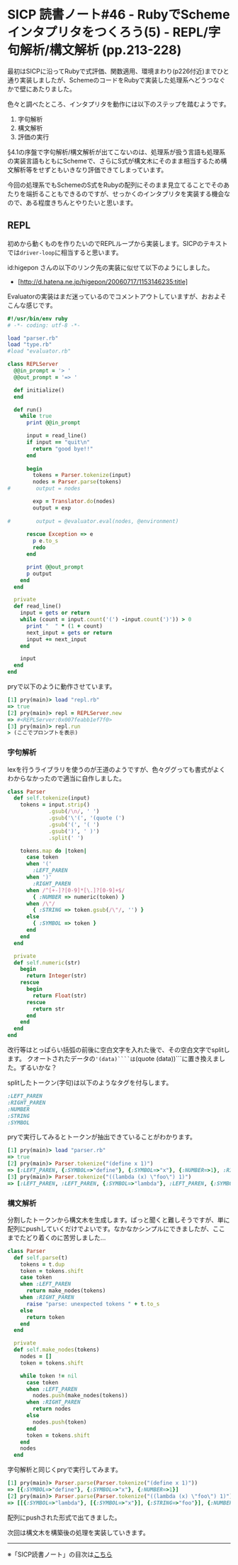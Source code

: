 SICP 読書ノート#46 - RubyでSchemeインタプリタをつくろう(5) - REPL/字句解析/構文解析 (pp.213-228)
======================================

最初はSICPに沿ってRubyで式評価、関数適用、環境まわり(p226付近)までひと通り実装しましたが、SchemeのコードをRubyで実装した処理系へどうつなぐかで壁にあたりました。

色々と調べたところ、インタプリタを動作には以下のステップを踏むようです。

1. 字句解析
2. 構文解析
3. 評価の実行

§4.1の序盤で字句解析/構文解析が出てこないのは、処理系が扱う言語も処理系の実装言語もともにSchemeで、さらにS式が構文木にそのまま相当するため構文解析等をせずともいきなり評価できてしまっています。

今回の処理系でもSchemeのS式をRubyの配列にそのまま見立てることでそのあたりを端折ることもできるのですが、せっかくのインタプリタを実装する機会なので、ある程度きちんとやりたいと思います。

## REPL

初めから動くものを作りたいのでREPLループから実装します。SICPのテキストでは```driver-loop```に相当すると思います。

id:higepon さんの以下のリンク先の実装に似せて以下のようにしました。

- [http://d.hatena.ne.jp/higepon/20060717/1153146235:title]

Evaluatorの実装はまだ迷っているのでコメントアウトしていますが、おおよそこんな感じです。

```ruby
#!/usr/bin/env ruby
# -*- coding: utf-8 -*-

load "parser.rb"
load "type.rb"
#load "evaluator.rb"

class REPLServer
  @@in_prompt = '> '
  @@out_prompt = '=> '

  def initialize()
  end

  def run()
    while true
      print @@in_prompt

      input = read_line()
      if input == "quit\n"
        return "good bye!!"
      end
      
      begin
        tokens = Parser.tokenize(input)
        nodes = Parser.parse(tokens)
#        output = nodes

        exp = Translator.do(nodes)
        output = exp
        
#        output = @evaluator.eval(nodes, @environment)
        
      rescue Exception => e
        p e.to_s
        redo
      end

      print @@out_prompt
      p output
    end
  end

  private
  def read_line()
    input = gets or return
    while (count = input.count('(') -input.count(')')) > 0
      print "  " * (1 + count)
      next_input = gets or return
      input += next_input
    end

    input
  end
end
```

pryで以下のように動作させています。

```ruby
[1] pry(main)> load "repl.rb"
=> true
[2] pry(main)> repl = REPLServer.new
=> #<REPLServer:0x007feabb1ef7f0>
[3] pry(main)> repl.run
> (ここでプロンプトを表示)
```

### 字句解析

lexを行うライブラリを使うのが王道のようですが、色々ググっても書式がよくわからなかったので適当に自作しました。

```ruby
class Parser
  def self.tokenize(input)
    tokens = input.strip()
             .gsub(/\n/, ' ')
             .gsub('\'(', '(quote (')
             .gsub('(', '( ')
             .gsub(')', ' )')
             .split(' ')

    tokens.map do |token|
      case token
      when '('
        :LEFT_PAREN
      when ')'
        :RIGHT_PAREN
      when /^[+-]?[0-9]*[\.]?[0-9]+$/
        { :NUMBER => numeric(token) }
      when /\"/
        { :STRING => token.gsub(/\"/, '') }
      else
        { :SYMBOL => token }
      end
    end
  end

  private
  def self.numeric(str)
    begin
      return Integer(str)
    rescue
      begin
        return Float(str)
      rescue
        return str
      end
    end
  end
end
```

改行等はとっぱらい括弧の前後に空白文字を入れた後で、その空白文字でsplitします。
クオートされたデータの```'(data)````は```(quote (data))```に置き換えました。ずるいかな？

splitしたトークン(字句)は以下のようなタグを付与します。

```ruby
:LEFT_PAREN
:RIGHT_PAREN
:NUMBER
:STRING
:SYMBOL
```

pryで実行してみるとトークンが抽出できていることがわかります。

```ruby
[1] pry(main)> load "parser.rb"
=> true
[2] pry(main)> Parser.tokenize("(define x 1)")
=> [:LEFT_PAREN, {:SYMBOL=>"define"}, {:SYMBOL=>"x"}, {:NUMBER=>1}, :RIGHT_PAREN]
[3] pry(main)> Parser.tokenize("((lambda (x) \"foo\") 1)")
=> [:LEFT_PAREN, :LEFT_PAREN, {:SYMBOL=>"lambda"}, :LEFT_PAREN, {:SYMBOL=>"x"}, :RIGHT_PAREN, {:STRING=>"foo"}, :RIGHT_PAREN, {:NUMBER=>1}, :RIGHT_PAREN]
```

### 構文解析

分割したトークンから構文木を生成します。ぱっと聞くと難しそうですが、単に配列にpushしていくだけでよいです。なかなかシンプルにできましたが、ここまでたどり着くのに苦労しました…

```ruby
class Parser
  def self.parse(t)
    tokens = t.dup
    token = tokens.shift
    case token
    when :LEFT_PAREN
      return make_nodes(tokens)
    when :RIGHT_PAREN
      raise "parse: unexpected tokens " + t.to_s
    else
      return token
    end
  end

  private
  def self.make_nodes(tokens)
    nodes = []
    token = tokens.shift

    while token != nil
      case token
      when :LEFT_PAREN
        nodes.push(make_nodes(tokens))
      when :RIGHT_PAREN
        return nodes
      else
        nodes.push(token)
      end
      token = tokens.shift
    end
    nodes
  end
```

字句解析と同じくpryで実行してみます。

```ruby
[1] pry(main)> Parser.parse(Parser.tokenize("(define x 1)"))
=> [{:SYMBOL=>"define"}, {:SYMBOL=>"x"}, {:NUMBER=>1}]
[2] pry(main)> Parser.parse(Parser.tokenize("((lambda (x) \"foo\") 1)"))
=> [[{:SYMBOL=>"lambda"}, [{:SYMBOL=>"x"}], {:STRING=>"foo"}], {:NUMBER=>1}]
```

配列にpushされた形式で出てきました。


次回は構文木を構築後の処理を実装していきます。

--------------------------------

※「SICP読書ノート」の目次は[こちら](/entry/sicp/index)


<script type="text/x-mathjax-config">
  MathJax.Hub.Config({ tex2jax: { inlineMath: [['$','$'], ["\\(","\\)"]] } });
</script>
<script type="text/javascript"
  src="http://cdn.mathjax.org/mathjax/latest/MathJax.js?config=TeX-AMS_HTML">
</script>
<meta http-equiv="X-UA-Compatible" CONTENT="IE=EmulateIE7" />

